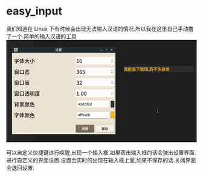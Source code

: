 # easy_input

我们知道在 Linux 下有时候会出现无法输入汉语的情况.所以我在这里自己手动撸了一个.简单的输入汉语的工具
![截图](./界面.png)

可以自定义快捷键进行唤醒.出现一个输入框.如果双击输入框的话会弹出设置界面.进行自定义的界面设置.设置会实时的出现在输入框上面,如果不保存的话.关闭界面会退回设置.


